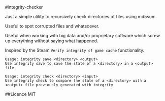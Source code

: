 #integrity-checker

Just a simple utility to recursively check directories of files using md5sum.

Useful to spot corrupted files and whatsoever. 

Useful when working with big data and/or proprietary software which screw up everything without saying what happened.


Inspired by the Steam `Verify integrity of game cache` functionality.


    Usage: integrity save <directory> <output>
    Use integrity save to save the state of a <directory> in a <output> file

    Usage: integrity check <directory> <input>
    Use integrity check to compare the state of a <directory> with a <output> file previously generated with integrity

##Licence
MIT
